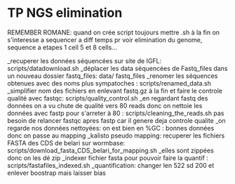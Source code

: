 # TP NGS elimination

REMEMBER ROMANE: quand on crée script toujours mettre .sh à la fin
on s'interesse a sequencer a diff temps pr voir elimination du genome, sequence a etapes 1 cell 5 et 8 cells...

_recuperer les données séquencées sur site de IGFL: scripts/datadownload.sh
_déplacer les data séquencées de Fastq_files dans un nouveau dossier fastq_files: data/ fastq_files 
_renomer les séquences obtenues avec des noms plus sympatoches : scripts/renamed_data.sh
_simplifier nom des fichiers en enlevant fastq.gz à la fin et faire le controle qualité avec fastqc: scripts/quality_control.sh
_en regardant fastq des données on a vu chute de qualité vers 80 reads donc on nettoie les données avec fastp pour s'arreter à 80 : scripts/cleaning_the_reads.sh
pas besoin de relancer fastqc apres fastp car il genere deja controle qualite
_on regarde nos données nettoyées: on est bien en %GC : bonnes données donc on passe au mapping
_kalisto pseudo mapping: recuperer les fichiers FASTA des CDS de belari sur wormbase: scripts/download_fasta_CDS_belari_for_mapping.sh
_elles sont zippées donc on les dé zip 
_indexer fichier fasta pour pouvoir faire la quantif : scripts/fastafiles_indexed.sh
_quantification: changer len 522 sd 200 et enlever boostrap mais laisser bias 




